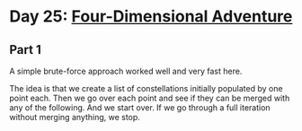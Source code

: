 # Day 25: [Four-Dimensional Adventure](https://adventofcode.com/2018/day/25)

## Part 1

A simple brute-force approach worked well and very fast here.

The idea is that we create a list of constellations initially populated by one point each. Then we go over each point and see if they can be merged with any of the following. And we start over. If we go through a full iteration without merging anything, we stop.